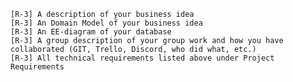 
    [R-3] A description of your business idea
    [R-3] An Domain Model of your business idea
    [R-3] An EE-diagram of your database
    [R-3] A group description of your group work and how you have collaborated (GIT, Trello, Discord, who did what, etc.)
    [R-3] All technical requirements listed above under Project Requirements
